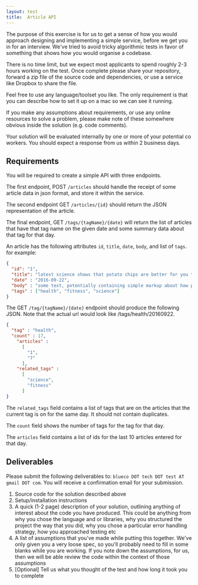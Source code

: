 ```yaml
---
layout: test
title:  Article API
---
```

The purpose of this exercise is for us to get a sense of how you would approach designing and implementing a simple service, before we get you in for an interview. We've tried to avoid tricky algorithmic tests in favor of something that shows how you would organise a codebase.

There is no time limit, but we expect most applicants to spend roughly 2-3 hours working on the test. Once complete please share your repository, forward a zip file of the source code and dependencies, or use a service like Dropbox to share the file.

Feel free to use any language/toolset you like. The only requirement is that you can describe how to set it up on a mac so we can see it running.

If you make any assumptions about requirements, or use any online resources to solve a problem, please make note of these somewhere obvious inside the solution (e.g. code comments).

Your solution will be evaluated internally by one or more of your potential co workers. You should expect a response from us within 2 business days.

## Requirements

You will be required to create a simple API with three endpoints.

The first endpoint, POST `/articles` should handle the receipt of some article data in json format, and store it within the service.

The second endpoint GET `/articles/{id}` should return the JSON representation of the article.

The final endpoint, GET `/tags/{tagName}/{date}` will return the list of articles that have that tag name on the given date and some summary data about that tag for that day.

An article has the following attributes `id`, `title`, `date`, `body`, and list of `tags`. for example:

```json
{
  "id": "1",
  "title": "latest science shows that potato chips are better for you than sugar",
  "date" : "2016-09-22",
  "body" : "some text, potentially containing simple markup about how potato chips are great",
  "tags" : ["health", "fitness", "science"]
}
```

The GET `/tag/{tagName}/{date}` endpoint should produce the following JSON. Note that the actual url would look like /tags/health/20160922.

```json
{
  "tag" : "health",
  "count" : 17,
    "articles" :
      [
        "1",
        "7"
      ],
    "related_tags" :
      [
        "science",
        "fitness"
      ]
}
```

The `related_tags` field contains a list of tags that are on the articles that the current tag is on for the same day. It should not contain duplicates.

The `count` field shows the number of tags for the tag for that day.

The `articles` field contains a list of ids for the last 10 articles entered for that day.

## Deliverables

Please submit the following deliverables to: `blueco DOT tech DOT test AT gmail DOT com`. You will receive a confirmation email for your submission.

1. Source code for the solution described above
1. Setup/installation instructions
1. A quick (1-2 page) description of your solution, outlining anything of interest about the code you have produced. This could be anything from why you chose the language and or libraries, why you structured the project the way that you did, why you chose a particular error handling strategy, how you approached testing etc
1. A list of assumptions that you've made while putting this together. We've only given you a very loose spec, so you'll probably need to fill in some blanks while you are working. If you note down the assumptions, for us, then we will be able review the code within the context of those assumptions
1. [Optional] Tell us what you thought of the test and how long it took you to complete
